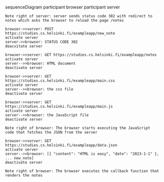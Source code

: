 sequenceDiagram
    participant browser
    participant server

    Note right of server: server sends status code 302 with redirect to notes which asks the browser to reload the page /notes

    browser->>server: POST https://studies.cs.helsinki.fi/exampleapp/new_note
    activate server
    server->>browser: STATUS CODE 302
    deacvitate server

    browser->>server: GET https://studies.cs.helsinki.fi/exampleapp/notes
    activate server
    server-->>browser: HTML document
    deactivate server

    browser->>server: GET https://studies.cs.helsinki.fi/exampleapp/main.css
    activate server
    server-->>browser: the css file
    deactivate server

    browser->>server: GET https://studies.cs.helsinki.fi/exampleapp/main.js
    activate server
    server-->>browser: the JavaScript file
    deactivate server

    Note right of browser: The browser starts executing the JavaScript code that fetches the JSON from the server

    browser->>server: GET https://studies.cs.helsinki.fi/exampleapp/data.json
    activate server
    server-->>browser: [{ "content": "HTML is easy", "date": "2023-1-1" }, ... new_note]
    deactivate server

    Note right of browser: The browser executes the callback function that renders the notes